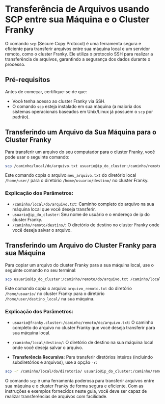 # Transferência de Arquivos usando SCP entre sua Máquina e o Cluster Franky

O comando `scp` (Secure Copy Protocol) é uma ferramenta segura e eficiente para transferir arquivos entre sua máquina local e um servidor remoto, como o cluster Franky. Ele utiliza o protocolo SSH para realizar a transferência de arquivos, garantindo a segurança dos dados durante o processo.

## Pré-requisitos

Antes de começar, certifique-se de que:
- Você tenha acesso ao cluster Franky via SSH.
- O comando `scp` esteja instalado em sua máquina (a maioria dos sistemas operacionais baseados em Unix/Linux já possuem o `scp` por padrão).

## Transferindo um Arquivo da Sua Máquina para o Cluster Franky

Para transferir um arquivo do seu computador para o cluster Franky, você pode usar o seguinte comando:

```bash
scp /caminho/local/do/arquivo.txt usuario@ip_do_cluster:/caminho/remoto/destino/
```
Este comando copia o arquivo `meu_arquivo.txt` do diretório local `/home/user/` para o diretório `/home/usuario/destino/` no cluster Franky.

### Explicação dos Parâmetros:
- `/caminho/local/do/arquivo.txt`: Caminho completo do arquivo na sua máquina local que você deseja transferir.
- `usuario@ip_do_cluster`: Seu nome de usuário e o endereço de ip do cluster Franky.
- `/caminho/remoto/destino/`: O diretório de destino no cluster Franky onde você deseja salvar o arquivo.


## Transferindo um Arquivo do Cluster Franky para sua Máquina

Para copiar um arquivo do cluster Franky para a sua máquina local, use o seguinte comando no seu terminal:

```bash
scp usuario@ip_do_cluster:/caminho/remoto/do/arquivo.txt /caminho/local/destino/
```
Este comando copia o arquivo `arquivo_remoto.txt` do diretório `/home/usuario/` no cluster Franky para o diretório `/home/user/destino_local/` na sua máquina.

### Explicação dos Parâmetros:
- `usuario@franky.cluster:/caminho/remoto/do/arquivo.txt`: O caminho completo do arquivo no cluster Franky que você deseja transferir para sua máquina local.
- `/caminho/local/destino/`: O diretório de destino na sua máquina local onde você deseja salvar o arquivo.


- **Transferência Recursiva:** Para transferir diretórios inteiros (incluindo subdiretórios e arquivos), use a opção `-r`:

```bash
scp -r /caminho/local/do/diretorio/ usuario@ip_do_cluster:/caminho/remoto/destino/
```

O comando `scp` é uma ferramenta poderosa para transferir arquivos entre sua máquina e o cluster Franky de forma segura e eficiente. Com as instruções e exemplos fornecidos neste guia, você deve ser capaz de realizar transferências de arquivos com facilidade.

